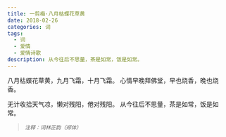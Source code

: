 ```yaml
---
title: 一剪梅·八月枯蝶花草黄
date: 2018-02-26
categories: 词
tags:
  - 词
  - 爱情
  - 爱情诗歌
description: 从今往后不思量，茶是如常，饭是如常。
---
```


八月枯蝶花草黄，九月飞霜，十月飞霜。
心情早晚拜佛堂，早也烧香，晚也烧香。

无计收拾天气凉，懒对残阳，倦对残阳。
从今往后不思量，茶是如常，饭是如常。
<br/>
<blockquote>
<p><small><i>注释：词林正韵（郑体）</i></small></p>
</blockquote>